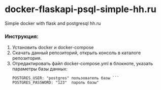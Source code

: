 # docker-flaskapi-psql-simple-hh.ru
Simple docker with flask and postgresql hh.ru

### Инструкция:

1. Установить docker и docker-compose
2. Скачать данный репозиторий, открыть консоль в каталоге репозитория.
3. Отредактировать файл docker-compose.yml в блокноте, указать параметры базы данных:
   ``` POSTGRES_DB: "db" имя базы
   POSTGRES_USER: "postgres" пользователь базы ```
   POSTGRES_PASSWORD: "123"  пароль базы"

